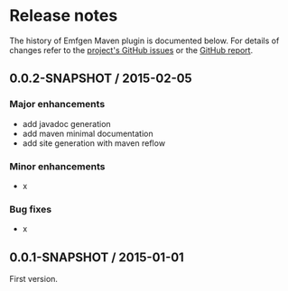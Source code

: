 # Release notes

The history of Emfgen Maven plugin is documented below. For details of changes refer to the [project's GitHub issues][reflow-issues] or the [GitHub report][github-report].

[reflow-issues]: http://github.com/andriusvelykis/reflow-maven-skin/issues?state=closed
[github-report]: github-report.html


## 0.0.2-SNAPSHOT / 2015-02-05

### Major enhancements

-   add javadoc generation
-   add maven minimal documentation
-   add site generation with maven reflow

### Minor enhancements

-   x

### Bug fixes

-   x


## 0.0.1-SNAPSHOT / 2015-01-01

First version.



